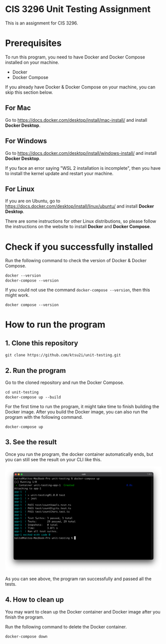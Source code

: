 # CIS 3296 Unit Testing Assignment

This is an assignment for CIS 3296.

# Prerequisites

To run this program, you need to have Docker and Docker Compose installed on your machine.

- Docker
- Docker Compose

If you already have Docker & Docker Compose on your machine, you can skip this section below.

## For Mac

Go to https://docs.docker.com/desktop/install/mac-install/ and install **Docker Desktop**.

## For Windows

Go to https://docs.docker.com/desktop/install/windows-install/ and install **Docker Desktop**.

If you face an error saying "WSL 2 installation is incomplete", then you have to install the kernel update and restart your machine. 

## For Linux

If you are on Ubuntu, go to https://docs.docker.com/desktop/install/linux/ubuntu/ and install **Docker Desktop**.

There are some instructions for other Linux distributions, so please follow the instructions on the website to install **Docker** and **Docker Compose**.

# Check if you successfully installed

Run the following command to check the version of Docker & Docker Compose.

```
docker --version
docker-compose --version
```

If you could not use the command `docker-compose --version`, then this might work.

```
docker compose --version
```

# How to run the program

## 1. Clone this repository

```
git clone https://github.com/ktsu2i/unit-testing.git
```

## 2. Run the program

Go to the cloned repository and run the Docker Compose.

```
cd unit-testing
docker-compose up --build
```

For the first time to run the program, it might take time to finish building the Docker image.
After you build the Docker image, you can also run the program with the following command.

```
docker-compose up
```

## 3. See the result

Once you run the program, the docker container automatically ends, but you can still see the result on your CLI like this.

![result](result.png)

As you can see above, the program ran successfully and passed all the tests.

## 4. How to clean up

You may want to clean up the Docker container and Docker image after you finish the program.

Run the following command to delete the Docker container.

```
docker-compose down
```
